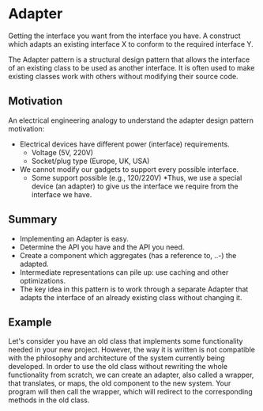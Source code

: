 # Adapter

Getting the interface you want from the interface you have.
A construct which adapts an existing interface X to conform to the required interface Y.

The Adapter pattern is a structural design pattern that allows the interface of an existing class to be used as another interface. It is often used to make existing classes work with others without modifying their source code.

## Motivation

An electrical engineering analogy to understand the adapter design pattern motivation:

- Electrical devices have different power (interface) requirements.
  - Voltage (5V, 220V)
  - Socket/plug type (Europe, UK, USA)
- We cannot modify our gadgets to support every possible interface.
  * Some support possible (e.g., 120/220V)
  *Thus, we use a special device (an adapter) to give us the interface we require from the interface we have.

## Summary

- Implementing an Adapter is easy.
- Determine the API you have and the API you need.
- Create a component which aggregates (has a reference to, ..-) the adapted.
- Intermediate representations can pile up: use caching and other optimizations.
- The key idea in this pattern is to work through a separate Adapter that adapts the interface of an already existing class without changing it.

## Example

Let's consider you have an old class that implements some functionality needed in your new project. However, the way it is written is not compatible with the philosophy and architecture of the system currently being developed. In order to use the old class without rewriting the whole functionality from scratch, we can create an adapter, also called a wrapper, that translates, or maps, the old component to the new system.
Your program will then call the wrapper, which will redirect to the corresponding methods in the old class.

